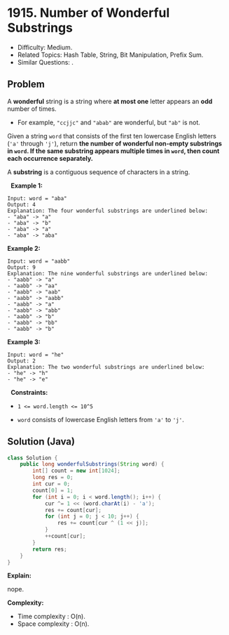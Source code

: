 # 1915. Number of Wonderful Substrings

- Difficulty: Medium.
- Related Topics: Hash Table, String, Bit Manipulation, Prefix Sum.
- Similar Questions: .

## Problem

A **wonderful** string is a string where **at most one** letter appears an **odd** number of times.


	
- For example, ```"ccjjc"``` and ```"abab"``` are wonderful, but ```"ab"``` is not.


Given a string ```word``` that consists of the first ten lowercase English letters (```'a'``` through ```'j'```), return **the **number of wonderful non-empty substrings** in **```word```**. If the same substring appears multiple times in **```word```**, then count **each occurrence** separately.**

A **substring** is a contiguous sequence of characters in a string.

 
**Example 1:**

```
Input: word = "aba"
Output: 4
Explanation: The four wonderful substrings are underlined below:
- "aba" -> "a"
- "aba" -> "b"
- "aba" -> "a"
- "aba" -> "aba"
```

**Example 2:**

```
Input: word = "aabb"
Output: 9
Explanation: The nine wonderful substrings are underlined below:
- "aabb" -> "a"
- "aabb" -> "aa"
- "aabb" -> "aab"
- "aabb" -> "aabb"
- "aabb" -> "a"
- "aabb" -> "abb"
- "aabb" -> "b"
- "aabb" -> "bb"
- "aabb" -> "b"
```

**Example 3:**

```
Input: word = "he"
Output: 2
Explanation: The two wonderful substrings are underlined below:
- "he" -> "h"
- "he" -> "e"
```

 
**Constraints:**


	
- ```1 <= word.length <= 10^5```
	
- ```word``` consists of lowercase English letters from ```'a'``` to ```'j'```.


## Solution (Java)

```java
class Solution {
    public long wonderfulSubstrings(String word) {
        int[] count = new int[1024];
        long res = 0;
        int cur = 0;
        count[0] = 1;
        for (int i = 0; i < word.length(); i++) {
            cur ^= 1 << (word.charAt(i) - 'a');
            res += count[cur];
            for (int j = 0; j < 10; j++) {
                res += count[cur ^ (1 << j)];
            }
            ++count[cur];
        }
        return res;
    }
}
```

**Explain:**

nope.

**Complexity:**

* Time complexity : O(n).
* Space complexity : O(n).
